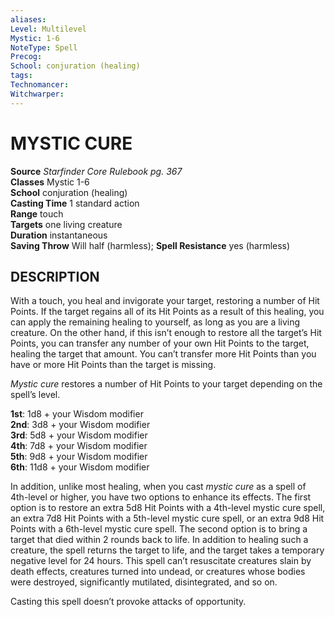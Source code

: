```yaml
---
aliases: 
Level: Multilevel
Mystic: 1-6
NoteType: Spell
Precog: 
School: conjuration (healing) 
tags: 
Technomancer: 
Witchwarper: 
---
```

# MYSTIC CURE
**Source** _Starfinder Core Rulebook pg. 367_  
**Classes** Mystic 1-6  
**School** conjuration (healing)  
**Casting Time** 1 standard action  
**Range** touch  
**Targets** one living creature  
**Duration** instantaneous  
**Saving Throw** Will half (harmless); **Spell Resistance** yes (harmless)

## DESCRIPTION

With a touch, you heal and invigorate your target, restoring a number of Hit Points. If the target regains all of its Hit Points as a result of this healing, you can apply the remaining healing to yourself, as long as you are a living creature. On the other hand, if this isn’t enough to restore all the target’s Hit Points, you can transfer any number of your own Hit Points to the target, healing the target that amount. You can’t transfer more Hit Points than you have or more Hit Points than the target is missing.  
  
_Mystic cure_ restores a number of Hit Points to your target depending on the spell’s level.  
  
**1st**: 1d8 + your Wisdom modifier  
**2nd**: 3d8 + your Wisdom modifier  
**3rd**: 5d8 + your Wisdom modifier  
**4th**: 7d8 + your Wisdom modifier  
**5th**: 9d8 + your Wisdom modifier  
**6th**: 11d8 + your Wisdom modifier  
  
In addition, unlike most healing, when you cast _mystic cure_ as a spell of 4th-level or higher, you have two options to enhance its effects. The first option is to restore an extra 5d8 Hit Points with a 4th-level mystic cure spell, an extra 7d8 Hit Points with a 5th-level mystic cure spell, or an extra 9d8 Hit Points with a 6th-level mystic cure spell. The second option is to bring a target that died within 2 rounds back to life. In addition to healing such a creature, the spell returns the target to life, and the target takes a temporary negative level for 24 hours. This spell can’t resuscitate creatures slain by death effects, creatures turned into undead, or creatures whose bodies were destroyed, significantly mutilated, disintegrated, and so on.  
  
Casting this spell doesn’t provoke attacks of opportunity.